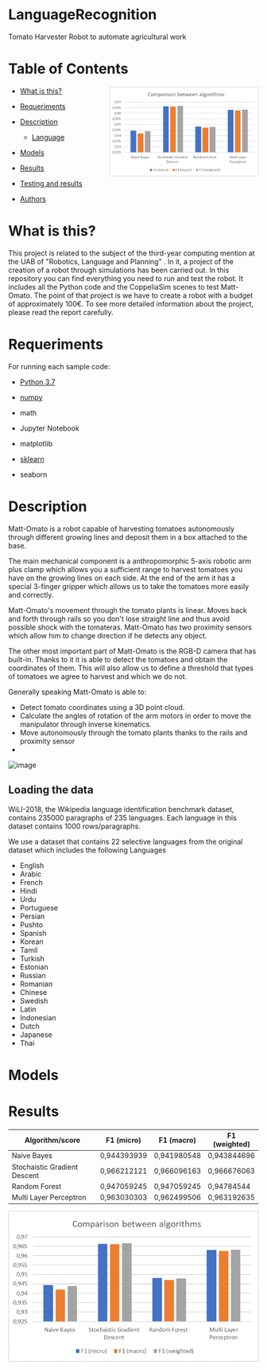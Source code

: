 # LanguageRecognition

 Tomato Harvester Robot to automate agricultural work 



# Table of Contents
 
 <img src="https://github.com/Youssef-Assbaghi/LanguageRecognition/blob/main/demo/Grafcos.png" align="right" width="300" alt="header"/>

   * [What is this?](#1)
   * [Requeriments](#R)
   * [Description](#2)
      * [Language](#7)
   * [Models](#3)
   * [Results](#4)
   * [Testing and results](#5)

   * [Authors](#6)



# What is this? <a name="1"></a>
This project is related to the subject of the third-year computing mention at the UAB of "Robotics, Language and Planning" . In it, a project of the creation of a robot through simulations has been carried out. In this repository you can find everything you need to run and test the robot. It includes all the Python code and the CoppeliaSim scenes to test Matt-Omato. The point of that project is we have to create a robot with a budget  of approximately 100€. To see more detailed information about the project, please read the report carefully.
# Requeriments <a name="R"></a>
For running each sample code:

- <a href="https://www.python.org/downloads/">Python 3.7</a>

- <a href="https://numpy.org/install/">numpy</a>

- math
- Jupyter Notebook

- matplotlib

- <a href="https://scikit-learn.org/stable/install.html">sklearn</a>

- seaborn


# Description <a name="2"></a>
Matt-Omato is a robot capable of harvesting tomatoes autonomously through different growing lines and deposit them in a box attached to the base.

The main mechanical component is a anthropomorphic 5-axis robotic arm plus clamp which allows you a sufficient range to harvest tomatoes you have on the growing lines on each side.  At the end of the arm it has a special 3-finger gripper which allows us to take the tomatoes more easily and correctly.

 Matt-Omato's movement through the tomato plants is linear. Moves back and forth through rails so you don't lose straight line  and thus avoid possible shock with the tomateras. Matt-Omato has two proximity sensors which allow him to change direction if he detects any object.
 
 The other most important part of Matt-Omato is the RGB-D camera that has built-in. Thanks to it it is able to detect the tomatoes and obtain the coordinates of them.  This will also allow us to define a threshold that types of tomatoes we agree to harvest and which we do not.
 
  Generally speaking Matt-Omato is able to:
  -  Detect tomato coordinates using a 3D point cloud.
  -  Calculate the angles of rotation of the arm motors in order to move the manipulator through inverse kinematics.
  -   Move autonomously through the tomato plants thanks to the rails and proximity sensor
  -   
![image](https://user-images.githubusercontent.com/72655367/145685007-72932db1-8459-4a2d-8e36-8bb74640448b.png)


## Loading the data <a name="7"></a>
WiLI-2018, the Wikipedia language identification benchmark dataset, contains 235000 paragraphs of 235 languages. Each language in this dataset contains 1000 rows/paragraphs.

We use a dataset that contains 22 selective languages from the original dataset which includes the following Languages
  -  English
  -  Arabic
  -  French
  -  Hindi
  -  Urdu
  -  Portuguese
  -  Persian
  -  Pushto
  -  Spanish
  -  Korean
  -  Tamil
  -  Turkish
  -  Estonian
  -  Russian
  -  Romanian
  -  Chinese
  -  Swedish
  -  Latin
  -  Indonesian
  -  Dutch
  -  Japanese
  -  Thai

# Models <a name="3"></a>



# Results <a name="4"></a>

| Algorithm/score              | F1 (micro)           | F1 (macro)         | F1 (weighted)   |
|------------------------------|----------------------|--------------------|-----------------|
| Naive Bayes                  |       0,944393939    |        0,941980548 |     0,943844696 | 
| Stochaistic Gradient Descent |       0,966212121    |        0,966096163 |     0,966676063 | 
| Random Forest                |       0,947059245    |        0,947059245 |      0,94784544 |
| Multi Layer Perceptron       |       0,963030303    |        0,962499506 |     0,963192635 |


<img src="https://github.com/Youssef-Assbaghi/LanguageRecognition/blob/main/demo/Grafcos.png"  alt="header"/>

